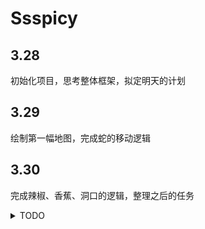 # Ssspicy

## 3.28

初始化项目，思考整体框架，拟定明天的计划

## 3.29

绘制第一幅地图，完成蛇的移动逻辑

## 3.30

完成辣椒、香蕉、洞口的逻辑，整理之后的任务

<details>
    <summary>TODO</summary>

   - [ ] 冰块
   - [ ] 木墙
   - [ ] 沙坑
   - [ ] UI
   - [ ] 动画
   - [x] 掉落判定
